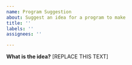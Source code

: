 ```yaml
---
name: Program Suggestion
about: Suggest an idea for a program to make
title: ''
labels: ''
assignees: ''

---
```


**What is the idea?**
[REPLACE THIS TEXT]
